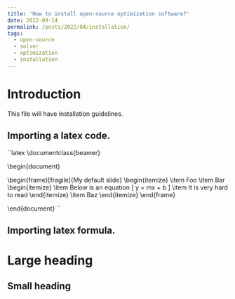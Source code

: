 ```yaml
---
title: 'How to install open-source optimization software?'
date: 2022-09-14
permalink: /posts/2022/04/installation/
tags:
  - open-source
  - solver
  - optimization
  - installation
---
```


Introduction
======

This file will have installation guidelines.


Importing a latex code.
------
``latex
\documentclass{beamer}

\begin{document}
	
\begin{frame}[fragile]{My default slide}
	\begin{itemize}
		\item Foo
		\item Bar
		\begin{itemize}
			\item Below is an equation
			\[ y = mx + b \]
			\item It is very hard to read
		\end{itemize}
		\item Baz
	\end{itemize}
\end{frame}

\end{document}
``

Importing latex formula.
------



Large heading
======

Small heading
------

